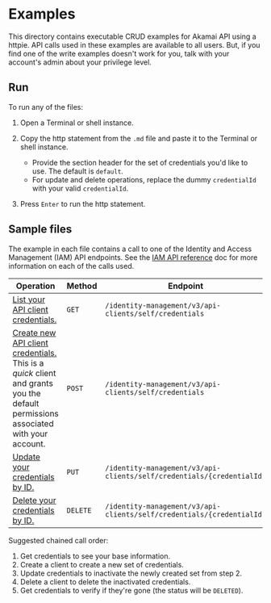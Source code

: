 # Examples

This directory contains executable CRUD examples for Akamai API using a httpie. API calls used in these examples are available to all users. But, if you find one of the write examples doesn't work for you, talk with your account's admin about your privilege level.

## Run

To run any of the files:

1. Open a Terminal or shell instance.
2. Copy the http statement from the `.md` file and paste it to the Terminal or shell instance.

   - Provide the section header for the set of credentials you'd like to use. The default is `default`.
   - For update and delete operations, replace the dummy `credentialId` with your valid `credentialId`.

3. Press `Enter` to run the http statement.

## Sample files

The example in each file contains a call to one of the Identity and Access Management (IAM) API endpoints. See the [IAM API reference](https://techdocs.akamai.com/iam-api/reference/api) doc for more information on each of the calls used.

| Operation | Method | Endpoint |
| --- | --- | --- |
| [List your API client credentials.](/examples/get-credentials.md) | `GET` | `/identity-management/v3/api-clients/self/credentials`  |
| [Create new API client credentials.](/examples/create-credentials.md) <br /> This is a *quick* client and grants you the default permissions associated with your account. | `POST` | `/identity-management/v3/api-clients/self/credentials` |
| [Update your credentials by ID.](/examples/update-credentials.md) | `PUT` | `/identity-management/v3/api-clients/self/credentials/{credentialId}` |
| [Delete your credentials by ID.](/examples/delete-credentials.md) | `DELETE` | `/identity-management/v3/api-clients/self/credentials/{credentialId}` |

Suggested chained call order:

1. Get credentials to see your base information.
2. Create a client to create a new set of credentials.
3. Update credentials to inactivate the newly created set from step 2.
4. Delete a client to delete the inactivated credentials.
5. Get credentials to verify if they're gone (the status will be `DELETED`).